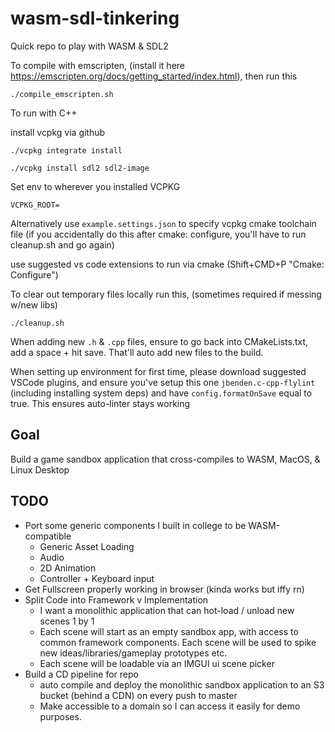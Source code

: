 # wasm-sdl-tinkering

Quick repo to play with WASM & SDL2

To compile with emscripten, (install it here https://emscripten.org/docs/getting_started/index.html), then run this

`./compile_emscripten.sh`

To run with C++

install vcpkg via github

`./vcpkg integrate install`

`./vcpkg install sdl2 sdl2-image`

Set env to wherever you installed VCPKG

`VCPKG_ROOT=`

Alternatively use `example.settings.json` to specify vcpkg cmake toolchain file (if you accidentally do this after cmake: configure, you'll have to run cleanup.sh and go again)

use suggested vs code extensions to run via cmake (Shift+CMD+P "Cmake: Configure")

To clear out temporary files locally run this, (sometimes required if messing w/new libs)

`./cleanup.sh`

When adding new `.h` & `.cpp` files, ensure to go back into CMakeLists.txt, add a space + hit save. That'll auto add new files to the build.

When setting up environment for first time, please download suggested VSCode plugins, and ensure you've setup this one `jbenden.c-cpp-flylint` (including installing system deps) and have `config.formatOnSave` equal to true. This ensures auto-linter stays working

Goal
--
Build a game sandbox application that cross-compiles to WASM, MacOS, & Linux Desktop

TODO
--
* Port some generic components I built in college to be WASM-compatible
  * Generic Asset Loading
  * Audio
  * 2D Animation
  * Controller + Keyboard input
* Get Fullscreen properly working in browser (kinda works but iffy rn)
* Split Code into Framework v Implementation
  * I want a monolithic application that can hot-load / unload new scenes 1 by 1
  * Each scene will start as an empty sandbox app, with access to common framework components. Each scene will be used to spike new ideas/libraries/gameplay prototypes etc.
  * Each scene will be loadable via an IMGUI ui scene picker
* Build a CD pipeline for repo
  * auto compile and deploy the monolithic sandbox application to an S3 bucket (behind a CDN) on every push to master
  *  Make accessible to a domain so I can access it easily for demo purposes.